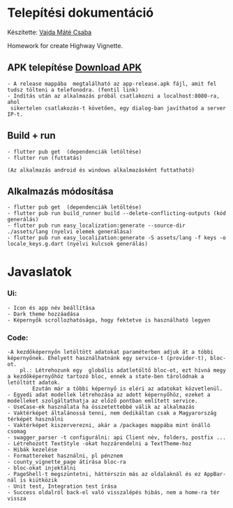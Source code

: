 # Telepítési dokumentáció

Készítette: [Vajda Máté Csaba](https://github.com/csipetcsabi)

Homework for create Highway Vignette.

## APK telepítése  [Download APK](release/app-release.apk)

    - A release mappába  megtalálható az app-release.apk fájl, amit fel tudsz tölteni a telefonodra. (fentil link)
    - Indítás után az alkalmazás próbál csatlakozni a localhost:8080-ra, ahol
     sikertelen csatlakozás-t követően, egy dialog-ban javíthatod a server IP-t.

## Build + run
    - flutter pub get  (dependenciák letöltése)
    - flutter run (futtatás)

    (Az alkalmazás android és windows alkalmazásként futtatható)  

## Alkalmazás módosítása

    - flutter pub get  (dependenciák letöltése)
    - flutter pub run build_runner build --delete-conflicting-outputs (kód generálás)
    - flutter pub run easy_localization:generate --source-dir ./assets/lang (nyelvi elemek generálása)
    - flutter pub run easy_localization:generate -S assets/lang -f keys -o locale_keys.g.dart (nyelvi kulcsok generálás)


# Javaslatok

### Ui:
    - Icon és app név beállítása 
    - Dark theme hozzáadása
    - Képernyők scrollozhatósága, hogy fektetve is használható legyen

### Code:
    -A kezdőképernyőn letöltött adatokat paraméterben adjuk át a többi képernyőnek. Ehelyett használhatnánk egy service-t (provider-t), bloc-ot.
        pl.: Létrehozunk egy  globális adatletöltő bloc-ot, ezt hívná megy a kezdőképernyőhöz tartozó bloc, ennek a state-ben tárolódnak a letöltött adatok. 
            Ezután már a többi képernyő is eléri az adatokat közvetlenül.
    - Egyedi adat modellek létrehozása az adott képernyőhöz, ezeket a modelleket szolgáltathatja az előző pontban említett service.
    - UseCase-ek használata ha összetettebbé válik az alkalmazás
    - Vaktérképet általánossá tenni, nem dedikáltan csak a Magyarország térképét használni
    - Vaktérképet kiszerverezni, akár a /packages mappába mint önálló csomag
    - swagger_parser -t configurálni: api Client név, folders, postfix ...
    - Létrehozott TextStyle -okat hozzárendelni a TextTheme-hoz
    - Hibák kezelése
    - Formattereket használni, pl pénznem
    - county_vignette_page átírása bloc-ra
    - bloc-okat injektálni
    - PageShell-t megszüntetni, háttérszín más az oldalaknál és ez AppBar-nál is kiütközik
    - Unit test, Integration test írása
    - Success oldalról back-el való visszalépés hibás, nem a home-ra tér vissza

    



